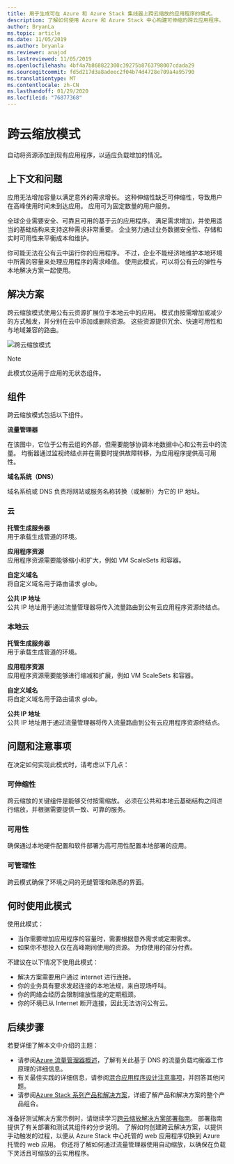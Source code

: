 ```yaml
---
title: 用于生成可在 Azure 和 Azure Stack 集线器上跨云缩放的应用程序的模式。
description: 了解如何使用 Azure 和 Azure Stack 中心构建可伸缩的跨云应用程序。
author: BryanLa
ms.topic: article
ms.date: 11/05/2019
ms.author: bryanla
ms.reviewer: anajod
ms.lastreviewed: 11/05/2019
ms.openlocfilehash: 4bf4a7b868822300c39275b8763798007cdada29
ms.sourcegitcommit: fd5d217d3a8adeec2f04b74d4728e709a4a95790
ms.translationtype: MT
ms.contentlocale: zh-CN
ms.lasthandoff: 01/29/2020
ms.locfileid: "76877368"
---
```

# <a name="cross-cloud-scaling-pattern"></a>跨云缩放模式

自动将资源添加到现有应用程序，以适应负载增加的情况。

## <a name="context-and-problem"></a>上下文和问题

应用无法增加容量以满足意外的需求增长。 这种伸缩性缺乏可伸缩性，导致用户在高峰使用时间未到达应用。 应用可为固定数量的用户服务。

全球企业需要安全、可靠且可用的基于云的应用程序。 满足需求增加，并使用适当的基础结构来支持这种需求非常重要。 企业努力通过业务数据安全性、存储和实时可用性来平衡成本和维护。

你可能无法在公有云中运行你的应用程序。 不过，企业不能经济地维护本地环境中所需的容量来处理应用程序的需求峰值。 使用此模式，可以将公有云的弹性与本地解决方案一起使用。

## <a name="solution"></a>解决方案

跨云缩放模式使用公有云资源扩展位于本地云中的应用。 模式由按需增加或减少的方式触发，并分别在云中添加或删除资源。 这些资源提供冗余、快速可用性和与地域兼容的路由。

![跨云缩放模式](media/pattern-cross-cloud-scale/cross-cloud-scaling.png)

> [!NOTE]
> 此模式仅适用于应用的无状态组件。

## <a name="components"></a>组件

跨云缩放模式包括以下组件。

**流量管理器**  

在该图中，它位于公有云组的外部，但需要能够协调本地数据中心和公有云中的流量。 均衡器通过监视终结点并在需要时提供故障转移，为应用程序提供高可用性。

**域名系统（DNS）**  

域名系统或 DNS 负责将网站或服务名称转换（或解析）为它的 IP 地址。

### <a name="cloud"></a>云

**托管生成服务器**  
用于承载生成管道的环境。

**应用程序资源**  
应用程序资源需要能够缩小和扩大，例如 VM ScaleSets 和容器。

**自定义域名**  
将自定义域名用于路由请求 glob。

**公共 IP 地址**  
公共 IP 地址用于通过流量管理器将传入流量路由到公有云应用程序资源终结点。  

### <a name="local-cloud"></a>本地云

**托管生成服务器**  
用于承载生成管道的环境。

**应用程序资源**  
应用程序资源需要能够进行缩减和扩展，例如 VM ScaleSets 和容器。

**自定义域名**  
将自定义域名用于路由请求 glob。

**公共 IP 地址**  
公共 IP 地址用于通过流量管理器将传入流量路由到公有云应用程序资源终结点。 

## <a name="issues-and-considerations"></a>问题和注意事项

在决定如何实现此模式时，请考虑以下几点：

### <a name="scalability"></a>可伸缩性

跨云缩放的关键组件是能够交付按需缩放。 必须在公共和本地云基础结构之间进行缩放，并根据需要提供一致、可靠的服务。

### <a name="availability"></a>可用性

确保通过本地硬件配置和软件部署为高可用性配置本地部署的应用。

### <a name="manageability"></a>可管理性

跨云模式确保了环境之间的无缝管理和熟悉的界面。

## <a name="when-to-use-this-pattern"></a>何时使用此模式

使用此模式：

- 当你需要增加应用程序的容量时，需要根据意外需求或定期需求。
- 如果你不想投入仅在高峰期间使用的资源。 为你使用的部分付费。

不建议在以下情况下使用此模式：

- 解决方案需要用户通过 internet 进行连接。
- 你的业务具有要求发起连接的本地法规，来自现场呼叫。
- 你的网络会经历会限制缩放性能的定期瓶颈。
- 你的环境已从 Internet 断开连接，因此无法访问公有云。

## <a name="next-steps"></a>后续步骤

若要详细了解本文中介绍的主题：
- 请参阅[Azure 流量管理器概述](/azure/traffic-manager/traffic-manager-overview)，了解有关此基于 DNS 的流量负载均衡器工作原理的详细信息。
- 有关最佳实践的详细信息，请参阅[混合应用程序设计注意事项](overview-app-design-considerations.md)，并回答其他问题。
- 请参阅[Azure Stack 系列产品和解决方案](/azure-stack)，详细了解产品和解决方案的整个产品组合。

准备好测试解决方案示例时，请继续学习[跨云缩放解决方案部署指南](solution-deployment-guide-cross-cloud-scaling.md)。 部署指南提供了有关部署和测试其组件的分步说明。 了解如何创建跨云解决方案，以提供手动触发的过程，以便从 Azure Stack 中心托管的 web 应用程序切换到 Azure 托管的 web 应用。 你还将了解如何通过流量管理器使用自动缩放，以确保在负载下灵活且可缩放的云实用程序。
